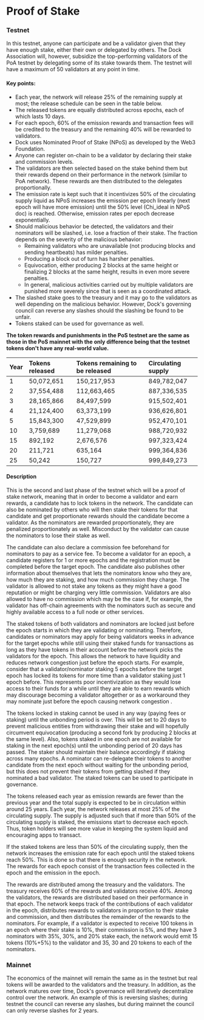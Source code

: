# Proof of Stake

### Testnet

In this testnet, anyone can participate and be a validator given that they have enough stake, either their own or delegated by others. The Dock Association will, however, subsidize the top-performing validators of the PoA testnet by delegating some of its stake towards them. The testnet will have a maximum of 50 validators at any point in time.

#### **Key points:**

* Each year, the network will release 25% of the remaining supply at most; the release schedule can be seen in the table below.
* The released tokens are equally distributed across epochs, each of which lasts 10 days.
* For each epoch, 60% of the emission rewards and transaction fees will be credited to the treasury and the remaining 40% will be rewarded to validators.
* Dock uses Nominated Proof of Stake \(NPoS\) as developed by the Web3 Foundation.
* Anyone can register on-chain to be a validator by declaring their stake and commission levels.
* The validators are then selected based on the stake behind them but their rewards depend on their performance in the network \(similar to PoA network\). These rewards are then distributed to the delegates proportionally.
* The emission rate is kept such that it incentivizes 50% of the circulating supply liquid as NPoS increases the emission per epoch linearly \(next epoch will have more emission\) until the 50% level \(Chi\_ideal in NPoS doc\) is reached. Otherwise, emission rates per epoch decrease exponentially.
* Should malicious behavior be detected, the validators and their nominators will be slashed, i.e. lose a fraction of their stake. The fraction depends on the severity of the malicious behavior:
  * Remaining validators who are unavailable \(not producing blocks and sending heartbeats\) has milder penalties.
  * Producing a block out of turn has harsher penalties.
  * Equivocation, either producing 2 blocks at the same height or finalizing 2 blocks at the same height, results in even more severe penalties.
  * In general, malicious activities carried out by multiple validators are punished more severely since that is seen as a coordinated attack.
* The slashed stake goes to the treasury and it may go to the validators as well depending on the malicious behavior. However, Dock's governing council can reverse any slashes should the slashing be found to be unfair.
* Tokens staked can be used for governance as well.

**The token rewards and punishments in the PoS testnet are the same as those in the PoS mainnet with the only difference being that the testnet tokens don't have any real-world value.**

| Year | Tokens released | Tokens remaining to be released | Circulating supply |
| :--- | :--- | :--- | :--- |
| 1 | 50,072,651 | 150,217,953 | 849,782,047 |
| 2 | 37,554,488 | 112,663,465 | 887,336,535 |
| 3 | 28,165,866 | 84,497,599 | 915,502,401 |
| 4 | 21,124,400 | 63,373,199 | 936,626,801 |
| 5 | 15,843,300 | 47,529,899 | 952,470,101 |
| 10 | 3,759,689 | 11,279,068 | 988,720,932 |
| 15 | 892,192 | 2,676,576 | 997,323,424 |
| 20 | 211,721 | 635,164 | 999,364,836 |
| 25 | 50,242 | 150,727 | 999,849,273 |

#### **Description** 

This is the second and last phase of the testnet which will be a proof of stake network, meaning that in order to become a validator and earn rewards, a candidate has to lock tokens in the network. The candidate can also be nominated by others who will then stake their tokens for that candidate and get proportionate rewards should the candidate become a validator. As the nominators are rewarded proportionately, they are penalized proportionately as well. Misconduct by the validator can cause the nominators to lose their stake as well.

The candidate can also declare a commission fee beforehand for nominators to pay as a service fee. To become a validator for an epoch, a candidate registers for 1 or more epochs and the registration must be completed before the target epoch. The candidate also publishes other information about themselves that lets the nominators know who they are, how much they are staking, and how much commission they charge. The validator is allowed to not stake any tokens as they might have a good reputation or might be charging very little commission. Validators are also allowed to have no commission which may be the case if, for example, the validator has off-chain agreements with the nominators such as secure and highly available access to a full node or other services.

The staked tokens of both validators and nominators are locked just before the epoch starts in which they are validating or nominating. Therefore, candidates or nominators may apply for being validators weeks in advance for the target epochs while still using their staked funds for transactions as long as they have tokens in their account before the network picks the validators for the epoch. This allows the network to have liquidity and reduces network congestion just before the epoch starts. For example, consider that a validator/nominator staking 5 epochs before the target epoch has locked its tokens for more time than a validator staking just 1 epoch before. This represents poor incentivization as they would lose access to their funds for a while until they are able to earn rewards which may discourage becoming a validator altogether or as a workaround they may nominate just before the epoch causing network congestion .

The tokens locked in staking cannot be used in any way \(paying fees or staking\) until the unbonding period is over. This will be set to 20 days to prevent malicious entities from withdrawing their stake and will hopefully circumvent equivocation \(producing a second fork by producing 2 blocks at the same level\). Also, tokens staked in one epoch are not available for staking in the next epoch\(s\) until the unbonding period of 20 days has passed. The staker should maintain their balance accordingly if staking across many epochs. A nominator can re-delegate their tokens to another candidate from the next epoch without waiting for the unbonding period, but this does not prevent their tokens from getting slashed if they nominated a bad validator. The staked tokens can be used to participate in governance.

The tokens released each year as emission rewards are fewer than the previous year and the total supply is expected to be in circulation within around 25 years. Each year, the network releases at most 25% of the circulating supply. The supply is adjusted such that if more than 50% of the circulating supply is staked, the emissions start to decrease each epoch. Thus, token holders will see more value in keeping the system liquid and encouraging apps to transact.

If the staked tokens are less than 50% of the circulating supply, then the network increases the emission rate for each epoch until the staked tokens reach 50%. This is done so that there is enough security in the network. The rewards for each epoch consist of the transaction fees collected in the epoch and the emission in the epoch.

The rewards are distributed among the treasury and the validators. The treasury receives 60% of the rewards and validators receive 40%. Among the validators, the rewards are distributed based on their performance in that epoch. The network keeps track of the contributions of each validator in the epoch, distributes rewards to validators in proportion to their stake and commission, and then distributes the remainder of the rewards to the nominators. For example, if a validator is expected to receive 100 tokens in an epoch where their stake is 10%, their commission is 5%, and they have 3 nominators with 35%, 30%, and 20% stake each, the network would emit 15 tokens \(10%+5%\) to the validator and 35, 30 and 20 tokens to each of the nominators.

### Mainnet

The economics of the mainnet will remain the same as in the testnet but real tokens will be awarded to the validators and the treasury. In addition, as the network matures over time, Dock's governance will iteratively decentralize control over the network. An example of this is reversing slashes; during testnet the council can reverse any slashes, but during mainnet the council can only reverse slashes for 2 years.

